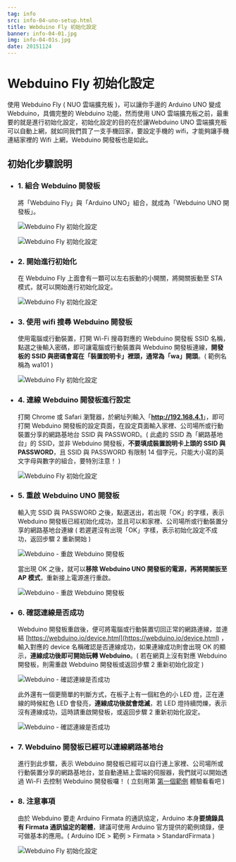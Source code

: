 ```yaml
---
tag: info
src: info-04-uno-setup.html
title: Webduino Fly 初始化設定
banner: info-04-01.jpg
img: info-04-01s.jpg
date: 20151124
---
```


<!-- @@master  = ../../_layout.html-->

<!-- @@block  =  meta-->

<title>Webduino Fly 初始化設定 :::: Webduino = Web × Arduino</title>

<meta name="description" content="使用 Webduino Fly ( NUO 雲端擴充板 )，可以讓你手邊的 Arduino UNO 變成 Webduino，具備完整的 Webduino 功能，然而使用 UNO 雲端擴充板之前，最重要的就是進行初始化設定，初始化設定的目的在於讓Webduino UNO 雲端擴充板可以自動上網，就如同我們買了一支手機回家，要設定手機的 wifi，才能夠讓手機連結家裡的 Wifi 上網，Webduino 開發板也是如此。">

<meta itemprop="description" content="使用 Webduino Fly ( NUO 雲端擴充板 )，可以讓你手邊的 Arduino UNO 變成 Webduino，具備完整的 Webduino 功能，然而使用 UNO 雲端擴充板之前，最重要的就是進行初始化設定，初始化設定的目的在於讓Webduino UNO 雲端擴充板可以自動上網，就如同我們買了一支手機回家，要設定手機的 wifi，才能夠讓手機連結家裡的 Wifi 上網，Webduino 開發板也是如此。">

<meta property="og:description" content="使用 Webduino Fly ( NUO 雲端擴充板 )，可以讓你手邊的 Arduino UNO 變成 Webduino，具備完整的 Webduino 功能，然而使用 UNO 雲端擴充板之前，最重要的就是進行初始化設定，初始化設定的目的在於讓Webduino UNO 雲端擴充板可以自動上網，就如同我們買了一支手機回家，要設定手機的 wifi，才能夠讓手機連結家裡的 Wifi 上網，Webduino 開發板也是如此。">

<meta property="og:title" content="Webduino Fly 初始化設定" >

<meta property="og:url" content="https://webduino.io/tutorials/info-04-uno-setup.html">

<meta property="og:image" content="https://webduino.io/img/tutorials/info-04-01s.jpg">

<meta itemprop="image" content="https://webduino.io/img/tutorials/info-04-01s.jpg">

<include src="../_include-tutorials.html"></include>

<!-- @@close-->



<!-- @@block  =  tutorials-->
# Webduino Fly 初始化設定

使用 Webduino Fly ( NUO 雲端擴充板 )，可以讓你手邊的 Arduino UNO 變成 Webduino，具備完整的 Webduino 功能，然而使用 UNO 雲端擴充板之前，最重要的就是進行初始化設定，初始化設定的目的在於讓Webduino UNO 雲端擴充板可以自動上網，就如同我們買了一支手機回家，要設定手機的 wifi，才能夠讓手機連結家裡的 Wifi 上網，Webduino 開發板也是如此。

## 初始化步驟說明

- ### 1. 組合 Webduino 開發板

	將「Webduino Fly」與「Arduino UNO」組合，就成為「Webduino UNO 開發板」。

	![Webduino Fly 初始化設定](../img/tutorials/info-04-02.jpg)

	![Webduino Fly 初始化設定](../img/tutorials/info-04-03.jpg)

- ### 2. 開始進行初始化

	在 Webduino Fly 上面會有一顆可以左右扳動的小開關，將開關扳動至 STA 模式，就可以開始進行初始化設定。

	![Webduino Fly 初始化設定](../img/tutorials/info-04-04.jpg)

- ### 3. 使用 wifi 搜尋 Webduino 開發板

	使用電腦或行動裝置，打開 Wi-Fi 搜尋對應的 Webduino 開發板 SSID 名稱，點選之後輸入密碼，即可讓電腦或行動裝置與 Webduino 開發板連線，**開發板的 SSID 與密碼會寫在「裝置說明卡」裡頭，通常為「wa」開頭**。( 範例名稱為 wa101 )

	![Webduino Fly 初始化設定](../img/tutorials/info-04-05.jpg)


- ### 4. 連線 Webduino 開發板進行設定

	打開 Chrome 或 Safari 瀏覽器，於網址列輸入「<b>http://192.168.4.1</b>」，即可打開 Webduino 開發板的設定頁面，在設定頁面輸入家裡、公司場所或行動裝置分享的網路基地台 SSID 與 PASSWORD。( 此處的 SSID 為「網路基地台」的 SSID，並非 Webduino 開發板，**不要填成裝置說明卡上頭的 SSID 與 PASSWORD**，且 SSID 與 PASSWORD 有限制 14 個字元，只能大小寫的英文字母與數字的組合，要特別注意！ )

	![Webduino Fly 初始化設定](../img/tutorials/info-04-06.jpg)

- ### 5. 重啟 Webduino UNO 開發板

	輸入完 SSID 與 PASSWORD 之後，點選送出，若出現「OK」的字樣，表示 Webduino 開發板已經初始化成功，並且可以和家裡、公司場所或行動裝置分享的網路基地台連線 ( 若遲遲沒有出現「OK」字樣，表示初始化設定不成功，返回步驟 2 重新開始 )

	![Webduino - 重啟 Webduino 開發板](../img/tutorials/info-04-07.jpg)

	當出現 OK 之後，就可以**移除 Webduino UNO 開發板的電源，再將開關扳至 AP 模式**，重新接上電源進行重啟。

	![Webduino - 重啟 Webduino 開發板](../img/tutorials/info-04-08.jpg)

- ### 6. 確認連線是否成功

	Webduino 開發板重啟後，便可將電腦或行動裝置切回正常的網路連線，並連結 [https://webduino.io/device.html](https://webduino.io/device.html) ，輸入對應的 device 名稱確認是否連線成功，如果連線成功則會出現 OK 的顯示，**連線成功後即可開始玩轉 Webduino**。( 若在網頁上沒有對應 Webduino 開發板，則需重啟 Webduino 開發板或返回步驟 2 重新初始化設定 )

	![Webduino - 確認連線是否成功](../img/tutorials/info-04-09.jpg)

	此外還有一個更簡單的判斷方式，在板子上有一個紅色的小 LED 燈，正在連線的時候紅色 LED 會發亮，**連線成功後就會熄滅**，若 LED 燈持續閃爍，表示沒有連線成功，這時請重啟開發板，或返回步驟 2 重新初始化設定。

	![Webduino - 確認連線是否成功](../img/tutorials/info-04-10.jpg)

- ### 7. Webduino 開發板已經可以連線網路基地台

	進行到此步驟，表示 Webduino 開發板已經可以自行連上家裡、公司場所或行動裝置分享的網路基地台，並自動連結上雲端的伺服器，我們就可以開始透過 Wi-Fi 去控制 Webduino 開發板囉！ ( 立刻用第 [第一個範例](tutorial-01-led.html) 體驗看看吧 )

- ### 8. 注意事項

	由於 Webduino 要走 Arduino Firmata 的通訊協定，Arduino 本身**要燒錄具有 Firmata 通訊協定的韌體**，建議可使用 Arduino 官方提供的範例燒錄，便可做基本的應用。( Arduino IDE > 範例 > Firmata > StandardFirmata )

	![Webduino Fly 初始化設定](../img/tutorials/info-05-08.jpg)




<!-- @@close-->